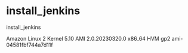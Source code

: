 # install_jenkins
install_jenkins

Amazon Linux 2 Kernel 5.10 AMI 2.0.20230320.0 x86_64 HVM gp2
ami-04581fbf744a7d11f

